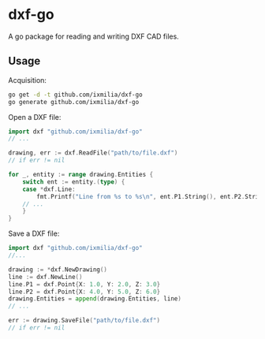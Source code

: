 dxf-go
======

A go package for reading and writing DXF CAD files.

## Usage

Acquisition:

``` bash
go get -d -t github.com/ixmilia/dxf-go
go generate github.com/ixmilia/dxf-go
```

Open a DXF file:

``` go
import dxf "github.com/ixmilia/dxf-go"
// ...

drawing, err := dxf.ReadFile("path/to/file.dxf")
// if err != nil

for _, entity := range drawing.Entities {
    switch ent := entity.(type) {
    case *dxf.Line:
        fmt.Printf("Line from %s to %s\n", ent.P1.String(), ent.P2.String())
    // ...
    }
}
```

Save a DXF file:

``` go
import dxf "github.com/ixmilia/dxf-go"
//...

drawing := *dxf.NewDrawing()
line := dxf.NewLine()
line.P1 = dxf.Point{X: 1.0, Y: 2.0, Z: 3.0}
line.P2 = dxf.Point{X: 4.0, Y: 5.0, Z: 6.0}
drawing.Entities = append(drawing.Entities, line)
// ...

err := drawing.SaveFile("path/to/file.dxf")
// if err != nil
```
